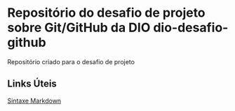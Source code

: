 # Repositório do desafio de projeto sobre Git/GitHub da DIO dio-desafio-github

Repositório criado para o desafio de projeto

## Links Úteis
[Sintaxe Markdown](https://www.markdownguide.org/basic-syntax/)
